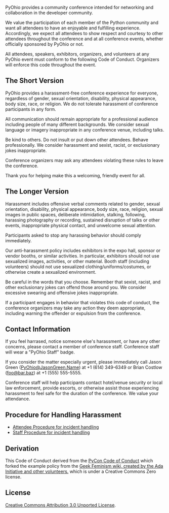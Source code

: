PyOhio provides a community conference intended for networking and collaboration in the developer community.

We value the participation of each member of the Python community and want all attendees to have an enjoyable and fulfilling experience. Accordingly, we expect all attendees to show respect and courtesy to other attendees throughout the conference and at all conference events, whether officially sponsored by PyOhio or not.

All attendees, speakers, exhibitors, organizers, and volunteers at any PyOhio event must conform to the following Code of Conduct. Organizers will enforce this code throughout the event.

The Short Version
-----------------

PyOhio provides a harassment-free conference experience for everyone, regardless of gender, sexual orientation, disability, physical appearance, body size, race, or religion. We do not tolerate harassment of conference participants in any form.

All communication should remain appropriate for a professional audience including people of many different backgrounds. We consider sexual language or imagery inappropriate in any conference venue, including talks.

Be kind to others. Do not insult or put down other attendees. Behave professionally. We consider harassment and sexist, racist, or exclusionary jokes inappropriate.

Conference organizers may ask any attendees violating these rules to leave the conference.

Thank you for helping make this a welcoming, friendly event for all.

The Longer Version
------------------

Harassment includes offensive verbal comments related to gender, sexual orientation, disability, physical appearance, body size, race, religion, sexual images in public spaces, deliberate intimidation, stalking, following, harassing photography or recording, sustained disruption of talks or other events, inappropriate physical contact, and unwelcome sexual attention.

Participants asked to stop any harassing behavior should comply immediately.

Our anti-harassment policy includes exhibitors in the expo hall, sponsor or vendor booths, or similar activities. In particular, exhibitors should not use sexualized images, activities, or other material. Booth staff (including volunteers) should not use sexualized clothing/uniforms/costumes, or otherwise create a sexualized environment.

Be careful in the words that you choose. Remember that sexist, racist, and other exclusionary jokes can offend those around you. We consider excessive swearing and offensive jokes inappropriate.

If a participant engages in behavior that violates this code of conduct, the conference organizers may take any action they deem appropriate, including warning the offender or expulsion from the conference.

Contact Information
-------------------

If you feel harrased, notice someone else's harassment, or have any other concerns, please contact a member of conference staff. Conference staff will wear a "PyOhio Staff" badge.

If you consider the matter especially urgent, please immediately call Jason Green (PyOhio@JasonGreen.Name) at +1 (614) 349-6349 or Brian Costlow (foo@bar.baz) at +1 (555) 555-5555.

Conference staff will help participants contact hotel/venue security or local law enforcement, provide escorts, or otherwise assist those experiencing harassment to feel safe for the duration of the conference. We value your attendance.

Procedure for Handling Harassment
------------------------------------------
- [Attendee Procedure for incident handling](/harassment-incidents/)
- [Staff Procedure for incident handling](/harassment-incidents-staff/)


Derivation
----------
This Code of Conduct derived from the [PyCon Code of Conduct](https://github.com/python/pycon-code-of-conduct/blob/master/code_of_conduct.md) which forked the example policy from the [Geek Feminism wiki, created by the Ada Initiative and other volunteers.](http://geekfeminism.wikia.com/wiki/Conference_anti-harassment/Policy) which is under a Creative Commons Zero license.

License
-------
[Creative Commons Attribution 3.0 Unported License](http://creativecommons.org/licenses/by/3.0/).
